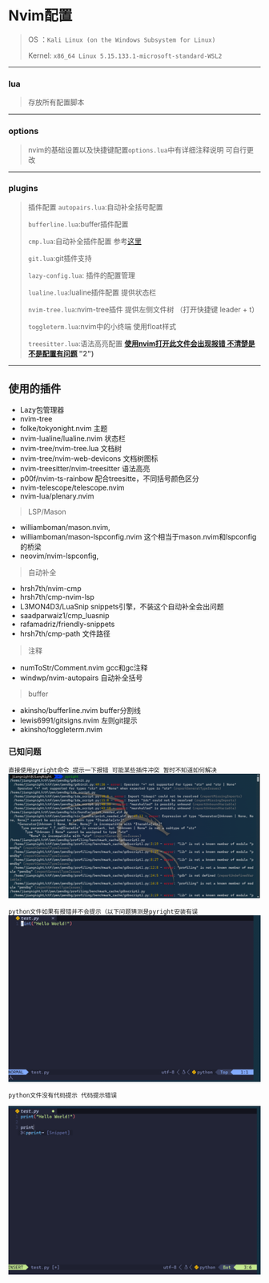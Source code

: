 # Nvim配置
> OS ：`Kali Linux (on the Windows Subsystem for Linux)`
> 
> Kernel: `x86_64 Linux 5.15.133.1-microsoft-standard-WSL2`
---

### lua
>存放所有配置脚本
---

### options
>nvim的基础设置以及快捷键配置`options.lua`中有详细注释说明 可自行更改
---

### plugins
> 插件配置
> `autopairs.lua`:自动补全括号配置
> 
> `bufferline.lua`:buffer插件配置
> 
> `cmp.lua`:自动补全插件配置 参考[这里](https://github.com/LunarVim/Neovim-from-scratch/blob/master/lua/user/cmp.lua "1")
>
> `git.lua`:git插件支持
>
> `lazy-config.lua`: 插件的配置管理
>
> `lualine.lua`:lualine插件配置 提供状态栏
>
> `nvim-tree.lua`:nvim-tree插件 提供左侧文件树 （打开快捷键 leader + t）
>
>`toggleterm.lua`:nvim中的小终端 使用float样式
>
> `treesitter.lua`:语法高亮配置 **[使用nvim打开此文件会出现报错 不清楚是不是配置有问题](https://github.com/Jiang-Night/Nvim-config/blob/main/res/treesitter.png) "2")**
---

## 使用的插件
  - Lazy包管理器
  - nvim-tree
  - folke/tokyonight.nvim 主题
  - nvim-lualine/lualine.nvim 状态栏
  - nvim-tree/nvim-tree.lua 文档树
  - nvim-tree/nvim-web-devicons 文档树图标  
  - nvim-treesitter/nvim-treesitter 语法高亮
  - p00f/nvim-ts-rainbow 配合treesitte，不同括号颜色区分
  - nvim-telescope/telescope.nvim
  - nvim-lua/plenary.nvim
> LSP/Mason
  - williamboman/mason.nvim,
  - williamboman/mason-lspconfig.nvim 这个相当于mason.nvim和lspconfig的桥梁
  - neovim/nvim-lspconfig,
> 自动补全
   - hrsh7th/nvim-cmp
   - hrsh7th/cmp-nvim-lsp
   - L3MON4D3/LuaSnip snippets引擎，不装这个自动补全会出问题
   - saadparwaiz1/cmp_luasnip
   - rafamadriz/friendly-snippets
   - hrsh7th/cmp-path 文件路径
> 注释
  - numToStr/Comment.nvim gcc和gc注释
  - windwp/nvim-autopairs 自动补全括号
> buffer
   - akinsho/bufferline.nvim buffer分割线
   - lewis6991/gitsigns.nvim 左则git提示
   -  akinsho/toggleterm.nvim

### 已知问题
 `直接使用pyright命令 提示一下报错 可能某些插件冲突 暂时不知道如何解决`
![image](https://github.com/Jiang-Night/Nvim-config/blob/eeae6d1b3fafff96e30f3a21675a9c88a6fac94d/res/pyright.png)

`python文件如果有报错并不会提示（以下问题猜测是pyright安装有误`
![image](https://github.com/Jiang-Night/Nvim-config/blob/eeae6d1b3fafff96e30f3a21675a9c88a6fac94d/res/python_not_error.png)

`python文件没有代码提示 代码提示错误`

![image](https://github.com/Jiang-Night/Nvim-config/blob/eeae6d1b3fafff96e30f3a21675a9c88a6fac94d/res/python_not_cmp.png)


